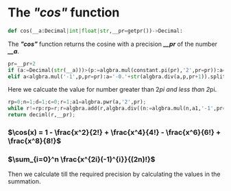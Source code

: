 # The *"cos"* function

```python
def cos(__a:Decimal|int|float|str,__pr=getpr())->Decimal:
```

The ***"cos"*** function returns the cosine with a precision ***__pr*** of the number ***__a***.

```python
pr=__pr+2
if (a:=Decimal(str(__a)))>(p:=algbra.mul(constant.pi(pr),'2',pr=pr)):a='0.'+str(algbra.div(a,p,pr+1)).split('.')[1];a=algbra.mul(a,p,pr=pr);
elif a<algbra.mul('-1',p,pr=pr):a='-0.'+str(algbra.div(a,p,pr+1)).split('.')[1];a=algbra.mul(a,p,pr=pr);
```

Here we calcuate the value for number greater than 2*pi and less than 2*pi.

```python
rp=0;n=1;d=1;c=0;r=1;a1=algbra.pwr(a,'2',pr);
while r!=rp:rp=r;r=algbra.add(r,algbra.div((n:=algbra.mul(n,a1,'-1',pr=pr+2)),(d:=d*(c+1)*((c:=c+2))),pr+1),pr=pr);
return deciml(r,__pr);
```

### $\cos(x) = 1 - \frac{x^2}{2!} + \frac{x^4}{4!} - \frac{x^6}{6!} + \frac{x^8}{8!}$
### $\sum_{i=0}^n \frac{x^{2i}(-1)^{i}}{(2n)!}$

Then we calculate till the required precision by calculating the values in the summation.